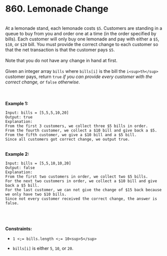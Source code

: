 # 860. Lemonade Change

<br />At a lemonade stand, each lemonade costs `$5`. Customers are standing in a queue to buy from you and order one at a time (in the order specified by bills). Each customer will only buy one lemonade and pay with either a `$5`, `$10`, or `$20` bill. You must provide the correct change to each customer so that the net transaction is that the customer pays `$5`.<br />
<br />Note that you do not have any change in hand at first.<br />
<br />Given an integer array `bills` where `bills[i]` is the bill the `i<sup>th</sup>` customer pays, return `true` <em>if you can provide every customer with the correct change, or</em> `false` <em>otherwise</em>.<br />
<br /> <br />
<br />**Example 1:**<br />
```
Input: bills = [5,5,5,10,20]
Output: true
Explanation: 
From the first 3 customers, we collect three $5 bills in order.
From the fourth customer, we collect a $10 bill and give back a $5.
From the fifth customer, we give a $10 bill and a $5 bill.
Since all customers got correct change, we output true.
```
<br />**Example 2:**<br />
```
Input: bills = [5,5,10,10,20]
Output: false
Explanation: 
From the first two customers in order, we collect two $5 bills.
For the next two customers in order, we collect a $10 bill and give back a $5 bill.
For the last customer, we can not give the change of $15 back because we only have two $10 bills.
Since not every customer received the correct change, the answer is false.
```
<br /> <br />
<br />**Constraints:**<br />

* `1 <;= bills.length <;= 10<sup>5</sup>`

* `bills[i]` is either `5`, `10`, or `20`.